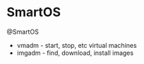 # SmartOS
@SmartOS


* vmadm - start, stop, etc virtual machines
* imgadm - find, download, install images



